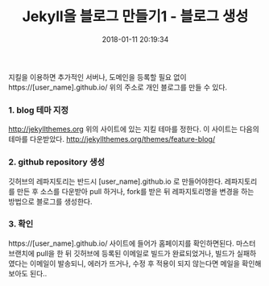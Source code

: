 ﻿---
layout: blog
title: 'Jekyll을 블로그 만들기1 - 블로그 생성'
date: 2018-01-11 20:19:34
categories: blog
tags: 
image: '/images/default.jpg' 
lead_text: 'jekyll을 이용하여 블로그를 생성하여 봅니다.'
---

지킬을 이용하면 추가적인 서버나, 도메인을 등록할 필요 없이
https://[user_name].github.io/
위의 주소로 개인 블로그를 만들 수 있다.

### 1. blog 테마 지정
http://jekyllthemes.org 
위의 사이트에 있는 지킬 테마를 정한다.
이 사이트는 다음의 테마를 다운받았다.
http://jekyllthemes.org/themes/feature-blog/

### 2. github repository 생성
깃허브의 레파지토리는 반드시 [user_name].github.io 로 만들어야한다.
레파지토리를 만든 후 소스를 다운받아 pull 하거나, 
fork를 받은 뒤 레파지토리명을 변경을 하는 방법으로 블로그를 생성한다.

### 3. 확인
https://[user_name].github.io/ 사이트에 들어가 홈페이지를 확인하면된다.
마스터 브랜치에 pull을 한 뒤 깃허브에 등록된 이메일로 빌드가 완료되었거나, 빌드가 실패하였다는 이메일이 발송되니, 에러가 뜨거나, 수정 후 적용이 되지 않는다면 메일을 확인해 보아도 된다..